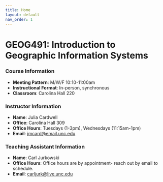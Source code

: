 ```yaml
---
title: Home
layout: default
nav_order: 1
---
```


# GEOG491: Introduction to Geographic Information Systems

### Course Information
- **Meeting Pattern**: M/W/F 10:10-11:00am
- **Instructional Format**: In-person, synchronous
- **Classroom**: Carolina Hall 220

### Instructor Information
- **Name**: Julia Cardwell
- **Office**: Carolina Hall 309
- **Office Hours**: Tuesdays (1-3pm), Wednesdays (11:15am-1pm)
- **Email**: jmcard@email.unc.edu

### Teaching Assistant Information
- **Name**: Carl Jurkowski
- **Office Hours**: Office hours are by appointment- reach out by email to schedule.
- **Email**: carljurk@live.unc.edu
  

